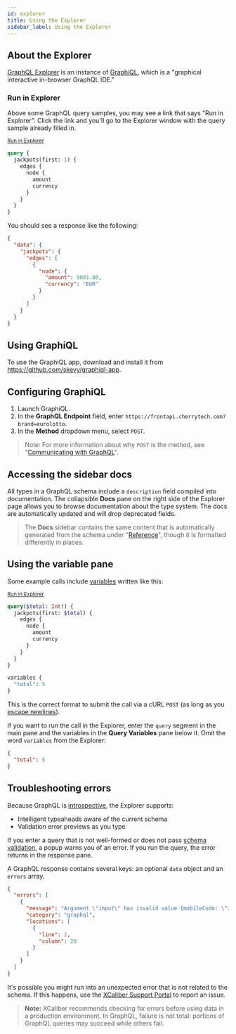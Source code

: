 ```yaml
---
id: explorer
title: Using the Explorer
sidebar_label: Using the Explorer
---
```


## About the Explorer
[GraphQL Explorer](../../../explorer.html) is an instance of [GraphiQL](https://github.com/graphql/graphiql), which is a "graphical interactive in-browser GraphQL IDE."

### Run in Explorer
Above some GraphQL query samples, you may see a link that says "Run in Explorer". Click the link and you'll go to the Explorer window with the query sample already filled in.

<sub>[Run in Explorer](../../../explorer.html?query=query%20%7B%0A%20%20jackpots(first%3A%201)%20%7B%0A%20%20%20%20edges%20%7B%0A%20%20%20%20%20%20node%20%7B%0A%20%20%20%20%20%20%20%20amount%0A%20%20%20%20%20%20%20%20currency%0A%20%20%20%20%20%20%7D%0A%20%20%20%20%7D%0A%20%20%7D%0A%7D)</sub>
```graphql
query {
  jackpots(first: 1) {
    edges {
      node {
        amount
        currency
      }
    }
  }
}
```

You should see a response like the following:
```json
{
  "data": {
    "jackpots": {
      "edges": [
        {
          "node": {
            "amount": 9001.00,
            "currency": "EUR"
          }
        }
      ]
    }
  }
}
```

## Using GraphiQL
To use the GraphiQL app, download and install it from https://github.com/skevy/graphiql-app.

## Configuring GraphiQL
1. Launch GraphiQL.
2. In the **GraphQL Endpoint** field, enter `https://frontapi.cherrytech.com?brand=eurolotto`.
3. In the **Method** dropdown menu, select `POST`.

> Note: For more information about why `POST` is the method, see "[Communicating with GraphQL](guides/graphql/using.md#communicating-with-graphql)".

## Accessing the sidebar docs
All types in a GraphQL schema include a `description` field compiled into documentation. The collapsible **Docs** pane on the right side of the Explorer page allows you to browse documentation about the type system. The docs are automatically updated and will drop deprecated fields.

> The **Docs** sidebar contains the same content that is automatically generated from the schema under "[Reference](../../..)", though it is formatted differently in places.

## Using the variable pane
Some example calls include [variables](guides/graphql/using.md#working-with-variables) written like this:

<sub>[Run in Explorer](../../../explorer.html?query=query(%24total%3A%20Int!)%20%7B%0A%20%20jackpots(first%3A%20%24total)%20%7B%0A%20%20%20%20edges%20%7B%0A%20%20%20%20%20%20node%20%7B%0A%20%20%20%20%20%20%20%20amount%0A%20%20%20%20%20%20%20%20currency%0A%20%20%20%20%20%20%7D%0A%20%20%20%20%7D%0A%20%20%7D%0A%7D%0A&variables=%7B%0A%20%22total%22%3A%205%0A%7D)</sub>
```graphql
query($total: Int!) {
  jackpots(first: $total) {
    edges {
      node {
        amount
        currency
      }
    }
  }
}

variables {
  "total": 5
}
```

This is the correct format to submit the call via a cURL `POST` (as long as you [escape newlines](guides/graphql/using.md#communicating-with-graphql)).

If you want to run the call in the Explorer, enter the `query` segment in the main pane and the variables in the **Query Variables** pane below it. Omit the word `variables` from the Explorer:
```json
{
  "total": 5
}
```

## Troubleshooting errors
Because GraphQL is [introspective](guides/graphql/introduction.md#discovering-the-graphql-api), the Explorer supports:
* Intelligent typeaheads aware of the current schema
* Validation error previews as you type

If you enter a query that is not well-formed or does not pass [schema validation](guides/graphql/introduction.md#schema), a popup warns you of an error. If you run the query, the error returns in the response pane.

A GraphQL response contains several keys: an optional `data` object and an `errors` array.
```json
{
  "errors": [
    {
      "message": "Argument \"input\" has invalid value {mobileCode: \"356\"}.\nIn field \"mobileCode\": Expected type \"Int\", found \"356\".",
      "category": "graphql",
      "locations": [
        {
          "line": 2,
          "column": 20
        }
      ]
    }
  ]
}
```

It's possible you might run into an unexpected error that is not related to the schema. If this happens, use the [XCaliber Support Portal](https://support.xcaliber.com/) to report an issue.

> **Note:** XCaliber recommends checking for errors before using data in a production environment. In GraphQL, failure is not total: portions of GraphQL queries may succeed while others fail.
